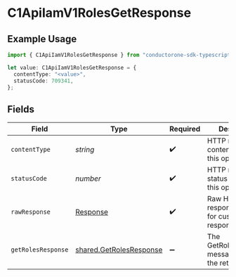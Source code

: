 # C1ApiIamV1RolesGetResponse

## Example Usage

```typescript
import { C1ApiIamV1RolesGetResponse } from "conductorone-sdk-typescript/sdk/models/operations";

let value: C1ApiIamV1RolesGetResponse = {
  contentType: "<value>",
  statusCode: 709341,
};
```

## Fields

| Field                                                                     | Type                                                                      | Required                                                                  | Description                                                               |
| ------------------------------------------------------------------------- | ------------------------------------------------------------------------- | ------------------------------------------------------------------------- | ------------------------------------------------------------------------- |
| `contentType`                                                             | *string*                                                                  | :heavy_check_mark:                                                        | HTTP response content type for this operation                             |
| `statusCode`                                                              | *number*                                                                  | :heavy_check_mark:                                                        | HTTP response status code for this operation                              |
| `rawResponse`                                                             | [Response](https://developer.mozilla.org/en-US/docs/Web/API/Response)     | :heavy_check_mark:                                                        | Raw HTTP response; suitable for custom response parsing                   |
| `getRolesResponse`                                                        | [shared.GetRolesResponse](../../../sdk/models/shared/getrolesresponse.md) | :heavy_minus_sign:                                                        | The GetRolesResponse message contains the retrieved role.                 |
